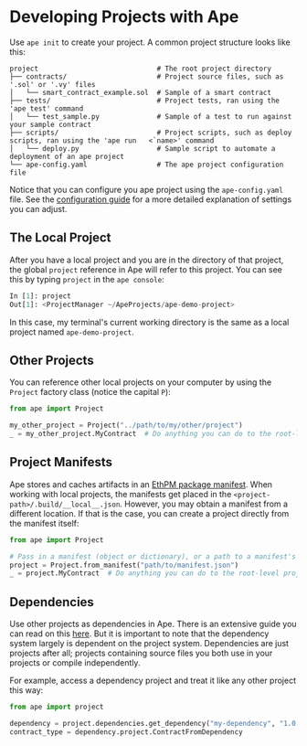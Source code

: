 # Developing Projects with Ape

Use `ape init` to create your project.
A common project structure looks like this:

```
project                             # The root project directory
├── contracts/                      # Project source files, such as '.sol' or '.vy' files
│   └── smart_contract_example.sol  # Sample of a smart contract
├── tests/                          # Project tests, ran using the 'ape test' command
│   └── test_sample.py              # Sample of a test to run against your sample contract
├── scripts/                        # Project scripts, such as deploy scripts, ran using the 'ape run   <`name>' command
│   └── deploy.py                   # Sample script to automate a deployment of an ape project
└── ape-config.yaml                 # The ape project configuration file
```

Notice that you can configure you ape project using the `ape-config.yaml` file.
See the [configuration guide](./config.html) for a more detailed explanation of settings you can adjust.

## The Local Project

After you have a local project and you are in the directory of that project, the global `project` reference in Ape will refer to this project.
You can see this by typing `project` in the `ape console`:

```python
In [1]: project
Out[1]: <ProjectManager ~/ApeProjects/ape-demo-project>
```

In this case, my terminal's current working directory is the same as a local project named `ape-demo-project`.

## Other Projects

You can reference other local projects on your computer by using the `Project` factory class (notice the capital `P`):

```python
from ape import Project

my_other_project = Project("../path/to/my/other/project")
_ = my_other_project.MyContract  # Do anything you can do to the root-level project.
```

## Project Manifests

Ape stores and caches artifacts in an [EthPM package manifest](https://eips.ethereum.org/EIPS/eip-2678).
When working with local projects, the manifests get placed in the `<project-path>/.build/__local__.json`.
However, you may obtain a manifest from a different location.
If that is the case, you can create a project directly from the manifest itself:

```python
from ape import Project

# Pass in a manifest (object or dictionary), or a path to a manifest's JSON file.
project = Project.from_manifest("path/to/manifest.json")
_ = project.MyContract  # Do anything you can do to the root-level project.
```

## Dependencies

Use other projects as dependencies in Ape.
There is an extensive guide you can read on this [here](./dependencies.html).
But it is important to note that the dependency system largely is dependent on the project system.
Dependencies are just projects after all; projects containing source files you both use in your projects or compile independently.

For example, access a dependency project and treat it like any other project this way:

```python
from ape import project

dependency = project.dependencies.get_dependency("my-dependency", "1.0.0")
contract_type = dependency.project.ContractFromDependency
```
